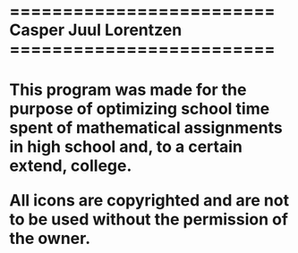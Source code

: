 <h1>
========================= <br/>
 Casper Juul Lorentzen <br/>
========================= <br/>
<h1/>
This program was made for the purpose
of optimizing school time spent of 
mathematical assignments in high school
and, to a certain extend, college.

All icons are copyrighted and are not
to be used without the permission of 
the owner.
